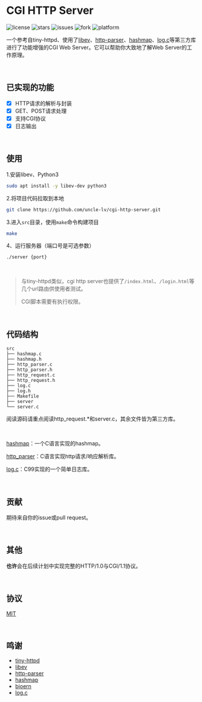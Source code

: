 # CGI HTTP Server

![license](https://img.shields.io/github/license/uncle-lv/cgi-http-server)  ![stars](https://img.shields.io/github/stars/uncle-lv/cgi-http-server)  ![issues](https://img.shields.io/github/issues/uncle-lv/cgi-http-server)  ![fork](https://img.shields.io/github/forks/uncle-lv/cgi-http-server)  ![platform](https://img.shields.io/badge/platform-only%20linux-orange)

一个参考自tiny-httpd、使用了[libev](http://software.schmorp.de/pkg/libev)、[http-parser](https://github.com/nodejs/http-parser)、[hashmap](https://github.com/tidwall/hashmap.c)、[log.c](https://github.com/rxi/log.c)等第三方库进行了功能增强的CGI Web Server。它可以帮助你大致地了解Web Server的工作原理。

<br>

## 已实现的功能

- [x] HTTP请求的解析与封装
- [x] GET、POST请求处理
- [x] 支持CGI协议
- [x] 日志输出

<br>

## 使用

1.安装libev、Python3
```bash
sudo apt install -y libev-dev python3
```

2.将项目代码拉取到本地
```bash
git clone https://github.com/uncle-lv/cgi-http-server.git
```

3.进入`src`目录，使用`make`命令构建项目
```bash
make
```

4、运行服务器（端口号是可选参数）
```bash
./server {port}
```

<br>

> 与tiny-httpd类似，cgi http server也提供了`/index.html`、`/login.html`等几个url路由供使用者测试。
> 
> CGI脚本需要有执行权限。

<br>

## 代码结构

```
src
├── hashmap.c
├── hashmap.h
├── http_parser.c
├── http_parser.h
├── http_request.c
├── http_request.h
├── log.c
├── log.h
├── Makefile
├── server
└── server.c
```

阅读源码请重点阅读http_request.*和server.c，其余文件皆为第三方库。

<br>

[hashmap](https://github.com/tidwall/hashmap.c)：一个C语言实现的hashmap。

[http_parser](https://github.com/nodejs/http-parser)：C语言实现http请求/响应解析库。

[log.c](https://github.com/rxi/log.c)：C99实现的一个简单日志库。

<br>

## 贡献

期待来自你的issue或pull request。

<br>

## 其他

**也许**会在后续计划中实现完整的HTTP/1.0与CGI/1.1协议。

<br>

## 协议

[MIT](https://github.com/uncle-lv/cgi-http-server/blob/main/LICENSE)

<br>

## 鸣谢

- [tiny-httpd](http://tinyhttpd.sourceforge.net)
- [libev](http://software.schmorp.de/pkg/libev)
- [http-parser](https://github.com/nodejs/http-parser)
- [hashmap](https://github.com/tidwall/hashmap.c)
- [bjoern](https://github.com/jonashaag/bjoern)
- [log.c](https://github.com/rxi/log.c)

